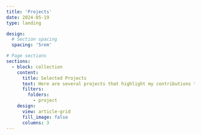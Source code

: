 ```yaml
---
title: 'Projects'
date: 2024-05-19
type: landing

design:
  # Section spacing
  spacing: '5rem'

# Page sections
sections:
  - block: collection
    content:
      title: Selected Projects
      text: Here are several projects that highlight my contributions to biomolecular simulation and analysis.
      filters:
        folders:
          - project
    design:
      view: article-grid
      fill_image: false
      columns: 3
---
```

